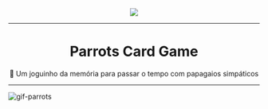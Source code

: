 
<div align="center">
  <img src="https://user-images.githubusercontent.com/39387376/152857258-8b2515d8-e356-4f25-ae8b-7c324324930a.png" />
</div>

<hr>

<h1 align="center">Parrots Card Game</h1>


<p align="center">🦜 Um joguinho da memória para passar o tempo com papagaios simpáticos</p>

<hr>

![gif-parrots](https://user-images.githubusercontent.com/39387376/152852752-00c9f76c-f119-4879-b2fe-7dc89f41b2ad.gif)
